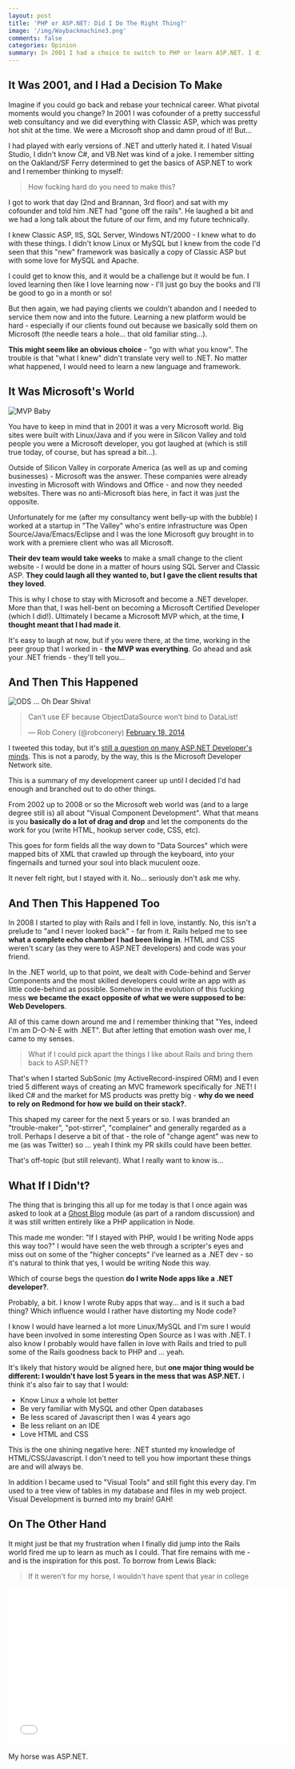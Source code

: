 ```yaml
---
layout: post
title: 'PHP or ASP.NET: Did I Do The Right Thing?'
image: '/img/Waybackmachine3.png'
comments: false
categories: Opinion
summary: In 2001 I had a choice to switch to PHP or learn ASP.NET. I did the latter, and I'm wondering if that was a good idea.
---
```


## It Was 2001, and I Had a Decision To Make

Imagine if you could go back and rebase your technical career. What pivotal moments would you change? In 2001 I was cofounder of a pretty successful web consultancy and we did everything with Classic ASP, which was pretty hot shit at the time. We were a Microsoft shop and damn proud of it! But...

I had played with early versions of .NET and utterly hated it. I hated Visual Studio, I didn't know C#, and VB.Net was kind of a joke. I remember sitting on the Oakland/SF Ferry determined to get the basics of ASP.NET to work and I remember thinking to myself:

> How fucking hard do you need to make this?

I got to work that day (2nd and Brannan, 3rd floor) and sat with my cofounder and told him .NET had "gone off the rails". He laughed a bit and we had a long talk about the future of our firm, and my future technically.

I knew Classic ASP, IIS, SQL Server, Windows NT/2000 - I knew what to do with these things. I didn't know Linux or MySQL but I knew from the code I'd seen that this "new" framework was basically a copy of Classic ASP but with some love for MySQL and Apache.

I could get to know this, and it would be a challenge but it would be fun. I loved learning then like I love learning now - I'll just go buy the books and I'll be good to go in a month or so!

But then again, we had paying clients we couldn't abandon and I needed to service them now and into the future. Learning a new platform would be hard - especially if our clients found out because we basically sold them on Microsoft (the needle tears a hole... that old familiar sting...). 

**This might seem like an obvious choice** - "go with what you know". The trouble is that "what I knew" didn't translate very well to .NET. No matter what happened, I would need to learn a new language and framework.

## It Was Microsoft's World

![MVP Baby](/img/MVP.png)

You have to keep in mind that in 2001 it was a very Microsoft world. Big sites were built with Linux/Java and if you were in Silicon Valley and told people you were a Microsoft developer, you got laughed at (which is still true today, of course, but has spread a bit...).

Outside of Silicon Valley in corporate America (as well as up and coming businesses) - Microsoft was the answer. These companies were already investing in Microsoft with Windows and Office - and now they needed websites. There was no anti-Microsoft bias here, in fact it was just the opposite.

Unfortunately for me (after my consultancy went belly-up with the bubble) I worked at a startup in "The Valley" who's entire infrastructure was Open Source/Java/Emacs/Eclipse and I was the lone Microsoft guy brought in to work with a premiere client who was all Microsoft.

**Their dev team would take weeks** to make a small change to the client website - I would be done in a matter of hours using SQL Server and Classic ASP. **They could laugh all they wanted to, but I gave the client results that they loved**.

This is why I chose to stay with Microsoft and become a .NET developer. More than that, I was hell-bent on becoming a Microsoft Certified Developer (which I did!). Ultimately I became a Microsoft MVP which, at the time, **I thought meant that I had made it**.

It's easy to laugh at now, but if you were there, at the time, working in the peer group that I worked in - **the MVP was everything**. Go ahead and ask your .NET friends - they'll tell you...

## And Then This Happened

![ODS ... Oh Dear Shiva!](/img/ods.gif)


<blockquote class="twitter-tweet" lang="en"><p>Can’t use EF because ObjectDataSource won’t bind to DataList!</p>&mdash; Rob Conery (@robconery) <a href="https://twitter.com/robconery/statuses/435907090373435392">February 18, 2014</a></blockquote>
<script async src="//platform.twitter.com/widgets.js" charset="utf-8"></script>

I tweeted this today, but it's [still a question on many ASP.NET Developer's minds](http://blogs.msdn.com/b/mvpawardprogram/archive/2014/01/06/using-objectdatasource-with-asp-net-listview-for-entity-framework-6.aspx). This is not a parody, by the way, this is the Microsoft Developer Network site.

This is a summary of my development career up until I decided I'd had enough and branched out to do other things. 

From 2002 up to 2008 or so the Microsoft web world was (and to a large degree still is) all about "Visual Component Development". What that means is you **basically do a lot of drag and drop** and let the components do the work for you (write HTML, hookup server code, CSS, etc).

This goes for form fields all the way down to "Data Sources" which were mapped bits of XML that crawled up through the keyboard, into your fingernails and turned your soul into black muculent ooze.

It never felt right, but I stayed with it. No... seriously don't ask me why.

## And Then This Happened Too

In 2008 I started to play with Rails and I fell in love, instantly. No, this isn't a prelude to "and I never looked back" - far from it. Rails helped me to see **what a complete echo chamber I had been living in**. HTML and CSS weren't scary (as they were to ASP.NET developers) and code was your friend.

In the .NET world, up to that point, we dealt with Code-behind and Server Components and the most skilled developers could write an app with as little code-behind as possible. Somehow in the evolution of this fucking mess **we became the exact opposite of what we were supposed to be: Web Developers**.

All of this came down around me and I remember thinking that "Yes, indeed I'm am D-O-N-E with .NET". But after letting that emotion wash over me, I came to my senses.

> What if I could pick apart the things I like about Rails and bring them back to ASP.NET?

That's when I started SubSonic (my ActiveRecord-inspired ORM) and I even tried 5 different ways of creating an MVC framework specifically for .NET! I liked C# and the market for MS products was pretty big - **why do we need to rely on Redmond for how we build on their stack?**.

This shaped my career for the next 5 years or so. I was branded an "trouble-maker", "pot-stirrer", "complainer" and generally regarded as a troll. Perhaps I deserve a bit of that - the role of "change agent" was new to me (as was Twitter) so ... yeah I think my PR skills could have been better.

That's off-topic (but still relevant). What I really want to know is...

## What If I Didn't?

The thing that is bringing this all up for me today is that I once again was asked to look at a [Ghost Blog](http://github.com/tryghost) module (as part of a random discussion) and it was still written entirely like a PHP application in Node.

This made me wonder: "If I stayed with PHP, would I be writing Node apps this way too?" I would have seen the web through a scripter's eyes and miss out on some of the "higher concepts" I've learned as a .NET dev - so it's natural to think that yes, I would be writing Node this way.

Which of course begs the question **do I write Node apps like a .NET developer?**.

Probably, a bit. I know I wrote Ruby apps that way... and is it such a bad thing? Which influence would I rather have distorting my Node code?

I know I would have learned a lot more Linux/MySQL and I'm sure I would have been involved in some interesting Open Source as I was with .NET. I also know I probably would have fallen in love with Rails and tried to pull some of the Rails goodness back to PHP and ... yeah.

It's likely that history would be aligned here, but **one major thing would be different: I wouldn't have lost 5 years in the mess that was ASP.NET.** I think it's also fair to say that I would:

 - Know Linux a whole lot better
 - Be very familiar with MySQL and other Open databases
 - Be less scared of Javascript then I was 4 years ago
 - Be less reliant on an IDE
 - Love HTML and CSS

This is the one shining negative here: .NET stunted my knowledge of HTML/CSS/Javascript. I don't need to tell you how important these things are and will always be.

In addition I became used to "Visual Tools" and still fight this every day. I'm used to a tree view of tables in my database and files in my web project. Visual Development is burned into my brain! GAH!

## On The Other Hand

It might just be that my frustration when I finally did jump into the Rails world fired me up to learn as much as I could. That fire remains with me - and is the inspiration for this post. To borrow from Lewis Black:

> If it weren't for my horse, I wouldn't have spent that year in college

<iframe width="560" height="315" src="//www.youtube.com/embed/sJ0s0KUUpxo" frameborder="0" allowfullscreen></iframe>

My horse was ASP.NET.

